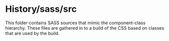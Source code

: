 # History/sass/src

This folder contains SASS sources that mimic the component-class hierarchy. These files
are gathered in to a build of the CSS based on classes that are used by the build.
